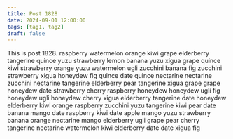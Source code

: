 ```yaml
---
title: Post 1828
date: 2024-09-01 12:00:00
tags: [tag1, tag2]
draft: false
---
```

This is post 1828.
raspberry
watermelon
orange
kiwi
grape
elderberry
tangerine
quince
yuzu
strawberry
lemon
banana
yuzu
xigua
grape
quince
kiwi
strawberry
orange
yuzu
watermelon
ugli
zucchini
banana
fig
zucchini
strawberry
xigua
honeydew
fig
quince
date
quince
nectarine
nectarine
zucchini
nectarine
tangerine
elderberry
pear
tangerine
xigua
grape
grape
honeydew
date
strawberry
cherry
raspberry
honeydew
honeydew
ugli
fig
honeydew
ugli
honeydew
cherry
xigua
elderberry
tangerine
date
honeydew
elderberry
kiwi
orange
raspberry
zucchini
yuzu
tangerine
kiwi
pear
date
banana
mango
date
raspberry
kiwi
date
apple
mango
yuzu
strawberry
banana
orange
nectarine
mango
elderberry
ugli
grape
pear
cherry
tangerine
nectarine
watermelon
kiwi
elderberry
date
date
xigua
fig
